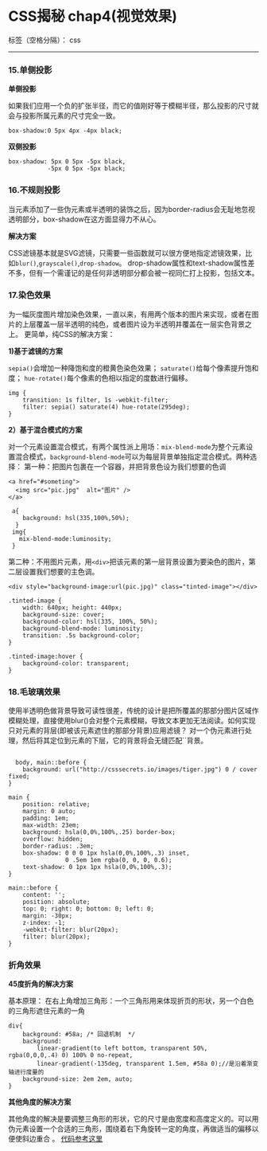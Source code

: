 ﻿# CSS揭秘 chap4(视觉效果)

标签（空格分隔）： css

---
<h3>15.单侧投影</h3>

**单侧投影**

如果我们应用一个负的扩张半径，而它的值刚好等于模糊半径，那么投影的尺寸就会与投影所属元素的尺寸完全一致。

```
box-shadow:0 5px 4px -4px black;
```

**双侧投影**

```
box-shadow: 5px 0 5px -5px black,
           -5px 0 5px -5px black;
```

<h3>16.不规则投影</h3>
当元素添加了一些伪元素或半透明的装饰之后，因为border-radius会无耻地忽视透明部分，box-shadow在这方面显得力不从心。

**解决方案**


CSS滤镜基本就是SVG滤镜，只需要一些函数就可以很方便地指定滤镜效果，比如`blur()`,`grayscale()`,`drop-shadow`。
drop-shadow属性和text-shadow属性差不多，但有一个需谨记的是任何非透明部分都会被一视同仁打上投影，包括文本。

<h3>17.染色效果</h3>

为一幅灰度图片增加染色效果，一直以来，有用两个版本的图片来实现，或者在图片的上层覆盖一层半透明的纯色，或者图片设为半透明并覆盖在一层实色背景之上。
更简单，纯CSS的解决方案：

**1)基于滤镜的方案**

`sepia()`会增加一种降饱和度的橙黄色染色效果；
`saturate()`给每个像素提升饱和度；
`hue-rotate()`每个像素的色相以指定的度数进行偏移。

```
img {
	transition: 1s filter, 1s -webkit-filter;
	filter: sepia() saturate(4) hue-rotate(295deg);
}
```

**2）基于混合模式的方案**

对一个元素设置混合模式，有两个属性派上用场：`mix-blend-mode`为整个元素设置混合模式，`background-blend-mode`可以为每层背景单独指定混合模式。两种选择：
第一种：把图片包裹在一个容器，并把背景色设为我们想要的色调

```
<a href="#someting">
  <img src="pic.jpg"  alt="图片" />
</a>
```

```
 a{
    background: hsl(335,100%,50%);
  }
 img{
   mix-blend-mode:luminosity;
 }
```

第二种：不用图片元素，用`<div>`把该元素的第一层背景设置为要染色的图片，第二层设置我们想要的主色调。

```
<div style="background-image:url(pic.jpg)" class="tinted-image"></div>
```
```
.tinted-image {
	width: 640px; height: 440px;
	background-size: cover;
	background-color: hsl(335, 100%, 50%);
	background-blend-mode: luminosity;
	transition: .5s background-color;
}

.tinted-image:hover {
	background-color: transparent;
}
```

<h3>18.毛玻璃效果</h3>
使用半透明色做背景导致可读性很差，传统的设计是把所覆盖的那部分图片区域作模糊处理，直接使用blur()会对整个元素模糊，导致文本更加无法阅读。如何实现只对元素的背层(即被该元素遮住的那部分背景)应用滤镜？
  对一个伪元素进行处理，然后将其定位到元素的下层，它的背景将会无缝匹配`<body>`背景。
  
```

  body, main::before {
	background: url("http://csssecrets.io/images/tiger.jpg") 0 / cover fixed;
}

main {
	position: relative;
	margin: 0 auto;
	padding: 1em;
	max-width: 23em;
	background: hsla(0,0%,100%,.25) border-box;
	overflow: hidden;
	border-radius: .3em;
	box-shadow: 0 0 0 1px hsla(0,0%,100%,.3) inset,
	            0 .5em 1em rgba(0, 0, 0, 0.6);
	text-shadow: 0 1px 1px hsla(0,0%,100%,.3);
}

main::before {
	content: '';
	position: absolute;
	top: 0; right: 0; bottom: 0; left: 0;
	margin: -30px;
	z-index: -1;
	-webkit-filter: blur(20px);
	filter: blur(20px);
}
```

<h3>折角效果</h3>

**45度折角的解决方案**


基本原理： 在右上角增加三角形：一个三角形用来体现折页的形状，另一个白色的三角形遮住元素的一角

```
div{
	background: #58a; /* 回退机制  */
	background:
		linear-gradient(to left bottom, transparent 50%, rgba(0,0,0,.4) 0) 100% 0 no-repeat,
		linear-gradient(-135deg, transparent 1.5em, #58a 0);//是沿着渐变轴进行度量的
	background-size: 2em 2em, auto;
}
```

**其他角度的解决方案**

其他角度的解决是要调整三角形的形状，它的尺寸是由宽度和高度定义的。可以用伪元素设置一个合适的三角形，围绕着右下角旋转一定的角度，再做适当的偏移以便使斜边重合 。
[代码参考这里][1]


  [1]: http://dabblet.com/gist/bc32dc20adea2261c731
